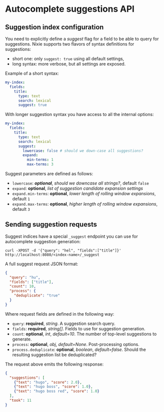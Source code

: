 # Autocomplete suggestions API 

## Suggestion index configuration

You need to explicitly define a *suggest* flag for a field to be able to query for suggestions. Nixie supports two flavors of syntax definitions for suggestions:

* short one: only `suggest: true` using all default settings,
* long syntax: more verbose, but all settings are exposed.

Example of a short syntax:

```yaml
my-index:
  fields:
    title:
      type: text
      search: lexical
      suggest: true
```

With longer suggestion syntax you have access to all the internal options:

```yaml
my-index:
  fields:
    title:
      type: text
      search: lexical
      suggest:
        lowercase: false # should we down-case all suggestions?
        expand:
          min-terms: 1
          max-terms: 3
```

Suggest parameters are defined as follows:

* `lowercase`: ***optional***, *should we downcase all strings?*, default `false`
* `expand`: **optional**, *list of suggestion candidate expansion settings*
* `expand.min-terms`: **optional**, *lower length of rolling window expansions*, default `1`
* `expand.max-terms`: **optional**, *higher length of rolling window expansions*, default `3`

## Sending suggestion requests

Suggest indices have a special `_suggest` endpoint you can use for autocomplete suggestion generation:

```shell
curl -XPOST -d '{"query": "hel", "fields":["title"]}' http://localhost:8080/<index-name>/_suggest
```

A full suggest request JSON format:

```json
{
  "query": "hu",
  "fields": ["title"],
  "count": 10,
  "process": {
    "deduplicate": "true"
  }
}
```

Where request fields are defined in the following way:

* `query`: **required**, *string*. A suggestion search query.
* `fields`: **required**, *string[]*. Fields to use for suggestion generation.
* `count`: **optional**, *int*, *default=10*. The number of top-level suggestions to generate.
* `process`: **optional**, *obj*, *default=None*. Post-processing options.
* `process.deduplicate`: **optional**, *boolean*, *default=false*. Should the resulting suggestion list be deduplicated?

The request above emits the following response:

```json
{
  "suggestions": [
    {"text": "hugo", "score": 2.0},
    {"text": "hugo boss", "score": 1.0},
    {"text": "hugo boss red", "score": 1.0}
  ],
  "took": 11
}
```
